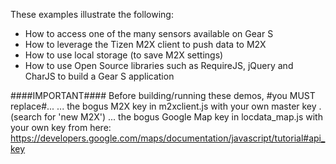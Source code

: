 These examples illustrate the following:

* How to access one of the many sensors available on Gear S
* How to leverage the Tizen M2X client to push data to M2X
* How to use local storage (to save M2X settings)
* How to use Open Source libraries such as RequireJS, jQuery and CharJS to build a Gear S application

####IMPORTANT####
Before building/running these demos, #you MUST replace#...
   ... the bogus M2X key in m2xclient.js with your own master key . (search for 'new M2X') 
   ... the bogus Google Map key in locdata_map.js with your own key from here: https://developers.google.com/maps/documentation/javascript/tutorial#api_key
